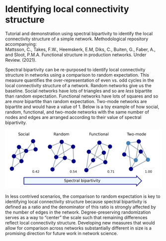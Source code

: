 # Identifying local connectivity structure

Tutorial and demonstration using spectral bipartivity to identify the local connectivity structure of a simple network. Methodological repository accompanying:      
Mattsson, C., Takes, F.W., Heemskerk, E.M, Diks, C., Buiten, G., Faber, A., and Sloot, P.M.A. Functional structure in production networks. Under Review. (2021).

Spectral bipartivity can be re-purposed to identify local connectivity structure in networks using a comparison to random expectation. This measure quantifies the over-representation of even vs. odd cycles in the local connectivity structure of a network. Random networks give us the baseline. Social networks have lots of triangles and so are _less_ bipartite than random expectation. Functional networks have lots of squares and so are _more_ bipartite than random expectation. Two-mode networks are bipartite and would have a value of 1. Below is a toy example of how social, random, functional, and two-mode networks with the same number of nodes and edges are arranged according to their value of spectral bipartivity.

![A toy example of how social, random, functional, and two-mode networks with seven nodes and eleven edges show increasing spectral bipartivity.](scale.jpg?raw=true)


In less contrived scenarios, the comparison to random expectation is key to identifying local connectivity structure because spectral bipartivity is defined as a ratio and the denominator of this ratio is strongly affected by the number of edges in the network. Degree-preserving randomization serves as a way to “center” the scale such that remaining differences reflect local connectivity structure. Developing new measures that would allow for comparison across networks substantially different in size is a promising direction for future work in network science.
